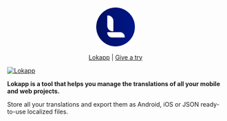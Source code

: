 <p align="center">
   <a href="https://www.lokapp.io/">
     <img width="18%" src="lokapp-logo-circle.png" alt="Lokapp logo" />
   </a>
</p>

<p align="center">
  <a href="https://lokapp.io/">Lokapp</a> |
  <a href="https://demo.lokapp.io">Give a try</a>
</p>

[![Lokapp](https://img.shields.io/badge/Lokapp-https://lokapp.io-02188C.svg)](https://lokapp.io)

**Lokapp is a tool that helps you manage the translations of all your mobile and web projects.**

Store all your translations and export them as Android, iOS or JSON ready-to-use localized files.
